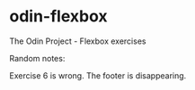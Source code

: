 # odin-flexbox
The Odin Project - Flexbox exercises

Random notes:

Exercise 6 is wrong. The footer is disappearing.
